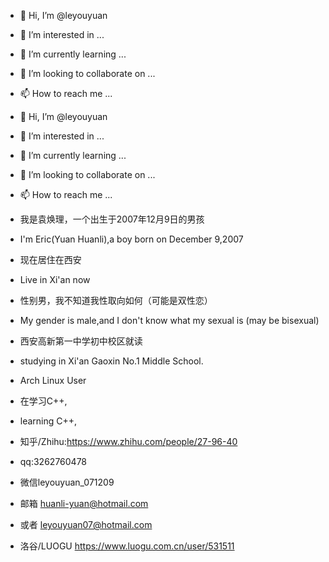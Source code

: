 - 👋 Hi, I’m @leyouyuan
- 👀 I’m interested in ...
- 🌱 I’m currently learning ...
- 💞️ I’m looking to collaborate on ...
- 📫 How to reach me ...
- 👋 Hi, I’m @leyouyuan
- 👀 I’m interested in ...
- 🌱 I’m currently learning ...
- 💞️ I’m looking to collaborate on ...
- 📫 How to reach me ...
- 我是袁焕理，一个出生于2007年12月9日的男孩
- I'm Eric(Yuan Huanli),a boy born on December 9,2007
- 现在居住在西安
- Live in Xi'an now
- 性别男，我不知道我性取向如何（可能是双性恋）
- My gender is male,and I don't know what my sexual is (may be bisexual)

- 西安高新第一中学初中校区就读
- studying in Xi'an Gaoxin No.1 Middle School.
- Arch Linux User

- 在学习C++,
- learning C++,


- 知乎/Zhihu:https://www.zhihu.com/people/27-96-40
- qq:3262760478
- 微信leyouyuan_071209
- 邮箱 huanli-yuan@hotmail.com
- 或者 leyouyuan07@hotmail.com
- 洛谷/LUOGU https://www.luogu.com.cn/user/531511
<!---
leyouyuan/leyouyuan is a ✨ special ✨ repository because its `README.md` (this file) appears on your GitHub profile.
You can click the Preview link to take a look at your changes.
--->

<!---
leyouyuan/leyouyuan is a ✨ special ✨ repository because its `README.md` (this file) appears on your GitHub profile.
You can click the Preview link to take a look at your changes.
--->
